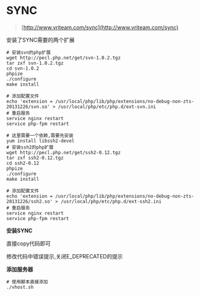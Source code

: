 # SYNC

> [http://www.vriteam.com/sync](http://www.vriteam.com/sync)

安装了SYNC需要的两个扩展

```
# 安装svn的php扩展
wget http://pecl.php.net/get/svn-1.0.2.tgz
tar zxf svn-1.0.2.tgz
cd svn-1.0.2
phpize
./configure 
make install

# 添加配置文件
echo 'extension = /usr/local/php/lib/php/extensions/no-debug-non-zts-20131226/svn.so' > /usr/local/php/etc/php.d/ext-svn.ini
# 重启服务
service nginx restart
service php-fpm restart

# 这里需要一个依赖,需要先安装
yum install libssh2-devel
# 安装ssh2的php扩展
wget http://pecl.php.net/get/ssh2-0.12.tgz
tar zxf ssh2-0.12.tgz
cd ssh2-0.12
phpize
./configure
make install

# 添加配置文件
echo 'extension = /usr/local/php/lib/php/extensions/no-debug-non-zts-20131226/ssh2.so' > /usr/local/php/etc/php.d/ext-ssh2.ini
# 重启服务
service nginx restart
service php-fpm restart
```

**安装SYNC**

直接copy代码即可

修改代码中错误提示,关闭E\_DEPRECATED的提示

**添加服务器**

```
# 使用脚本直接添加
./vhost.sh
```



